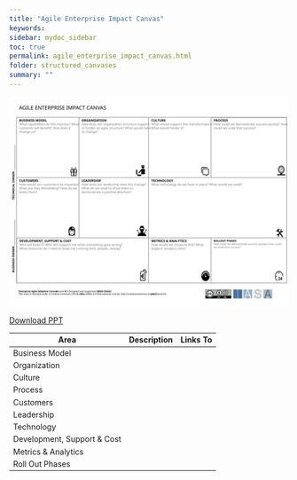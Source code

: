 ```yaml
---
title: "Agile Enterprise Impact Canvas"
keywords: 
sidebar: mydoc_sidebar
toc: true
permalink: agile_enterprise_impact_canvas.html
folder: structured_canvases
summary: ""
---
```


![image001](media/agile_enterprise_impact_canvas001.svg)

[Download PPT](media/ppt/agile_enterprise_impact_canvas.ppt)

| Area | Description | Links To |
| --- | --- | --- |
| Business Model |   |   |
| Organization |   |   |
| Culture |   |   |
| Process |   |   |
| Customers |   |   |
| Leadership |   |   |
| Technology |   |   |
| Development, Support & Cost |   |   |
| Metrics & Analytics |   |   |
| Roll Out Phases |   |   |